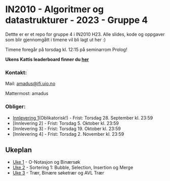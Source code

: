 # IN2010 - Algoritmer og datastrukturer - 2023 - Gruppe 4

Dettte er er et repo for gruppe 4 i IN2010 H23. Alle slides, kode og oppgaver som blir gjennomgått i timene vil bli lagt ut her :)

Timene foregår på torsdag kl. 12:15 på seminarrom Prolog! 

**Ukens Kattis leaderboard finner du [her](https://open.kattis.com/contests/s5ckw7)**

### Kontakt:

Mail: amadus@ifi.uio.no

Mattermost: amadus



### Obliger:

* [Innlevering 1](https://www.uio.no/studier/emner/matnat/ifi/IN2010/h23/innleveringer/innlevering1.pdf)(Oblikatorisk!) - Frist: Torsdag 28. September kl. 23:59
* [Innlevering 2] - Frist: Torsdag 5. Oktober kl. 23:59
* [Innlevering 3] - Frist: Torsdag 19. Oktober kl. 23:59
* [Innlevering 4] - Frist: Torsdag 2. November kl. 23:59


## Ukeplan
* [Uke 1](https://github.com/amaduswaray/IN2010-Gruppe-4/tree/main/Uke%201) - O-Notasjon og Binærsøk
* [Uke 2](https://github.com/amaduswaray/IN2010-Gruppe-4/tree/main/Uke%202) - Sortering 1: Bubble, Selection, Insertion og Merge
* [Uke 3](https://github.com/amaduswaray/IN2010-Gruppe-4/tree/main/Uke%203) - Trær, Binære søketrær og AVL Trær
